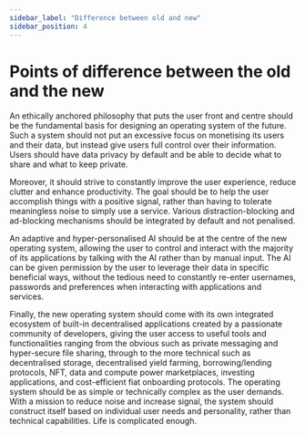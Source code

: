 ```yaml
---
sidebar_label: "Difference between old and new"
sidebar_position: 4
---
```


# Points of difference between the old and the new

An ethically anchored philosophy that puts the user front and centre should be the fundamental basis for designing an operating system of the future. Such a system should not put an excessive focus on monetising its users and their data, but instead give users full control over their information. Users should have data privacy by default and be able to decide what to share and what to keep private.&#x20;

Moreover, it should strive to constantly improve the user experience, reduce clutter and enhance productivity. The goal should be to help the user accomplish things with a positive signal, rather than having to tolerate meaningless noise to simply use a service. Various distraction-blocking and ad-blocking mechanisms should be integrated by default and not penalised.

An adaptive and hyper-personalised AI should be at the centre of the new operating system, allowing the user to control and interact with the majority of its applications by talking with the AI rather than by manual input. The AI can be given permission by the user to leverage their data in specific beneficial ways, without the tedious need to constantly re-enter usernames, passwords and preferences when interacting with applications and services.

Finally, the new operating system should come with its own integrated ecosystem of built-in decentralised applications created by a passionate community of developers, giving the user access to useful tools and functionalities ranging from the obvious such as private messaging and hyper-secure file sharing, through to the more technical such as decentralised storage, decentralised yield farming, borrowing/lending protocols, NFT, data and compute power marketplaces, investing applications, and cost-efficient fiat onboarding protocols. The operating system should be as simple or technically complex as the user demands. With a mission to reduce noise and increase signal, the system should construct itself based on individual user needs and personality, rather than technical capabilities. Life is complicated enough.

